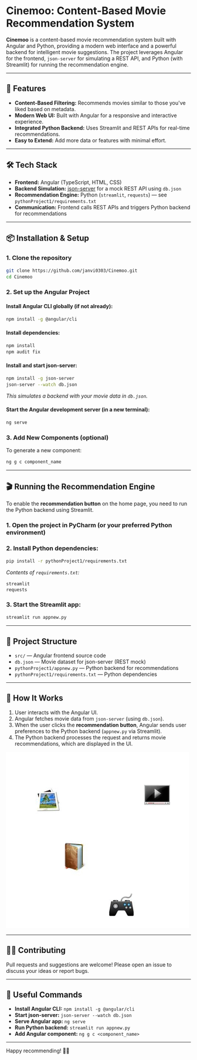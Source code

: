 # Cinemoo: Content-Based Movie Recommendation System

**Cinemoo** is a content-based movie recommendation system built with Angular and Python, providing a modern web interface and a powerful backend for intelligent movie suggestions. The project leverages Angular for the frontend, `json-server` for simulating a REST API, and Python (with Streamlit) for running the recommendation engine.

---

## 🚀 Features

- **Content-Based Filtering:** Recommends movies similar to those you've liked based on metadata.
- **Modern Web UI:** Built with Angular for a responsive and interactive experience.
- **Integrated Python Backend:** Uses Streamlit and REST APIs for real-time recommendations.
- **Easy to Extend:** Add more data or features with minimal effort.

---

## 🛠️ Tech Stack

- **Frontend:** Angular (TypeScript, HTML, CSS)
- **Backend Simulation:** [json-server](https://github.com/typicode/json-server) for a mock REST API using `db.json`
- **Recommendation Engine:** Python (`streamlit`, `requests`) — see `pythonProject1/requirements.txt`
- **Communication:** Frontend calls REST APIs and triggers Python backend for recommendations

---

## 📦 Installation & Setup

### 1. Clone the repository

```bash
git clone https://github.com/janvi0303/Cinemoo.git
cd Cinemoo
```

### 2. Set up the Angular Project

#### Install Angular CLI globally (if not already):

```bash
npm install -g @angular/cli
```

#### Install dependencies:

```bash
npm install
npm audit fix
```

#### Install and start json-server:

```bash
npm install -g json-server
json-server --watch db.json
```

_This simulates a backend with your movie data in `db.json`._

#### Start the Angular development server (in a new terminal):

```bash
ng serve
```

### 3. Add New Components (optional)

To generate a new component:
```bash
ng g c component_name
```

---

## 🎬 Running the Recommendation Engine

To enable the **recommendation button** on the home page, you need to run the Python backend using Streamlit.

### 1. Open the project in PyCharm (or your preferred Python environment)

### 2. Install Python dependencies:

```bash
pip install -r pythonProject1/requirements.txt
```

_Contents of `requirements.txt`:_
```
streamlit
requests
```

### 3. Start the Streamlit app:

```bash
streamlit run appnew.py
```

---

## 📝 Project Structure

- `src/` — Angular frontend source code
- `db.json` — Movie dataset for json-server (REST mock)
- `pythonProject1/appnew.py` — Python backend for recommendations
- `pythonProject1/requirements.txt` — Python dependencies

---

## 🧠 How It Works

1. User interacts with the Angular UI.
2. Angular fetches movie data from `json-server` (using `db.json`).
3. When the user clicks the **recommendation button**, Angular sends user preferences to the Python backend (`appnew.py` via Streamlit).
4. The Python backend processes the request and returns movie recommendations, which are displayed in the UI.

![Content Based Recommendation GIF](contentbased.gif)

---

## 🧑‍💻 Contributing

Pull requests and suggestions are welcome! Please open an issue to discuss your ideas or report bugs.

---

## 🔗 Useful Commands

- **Install Angular CLI:** `npm install -g @angular/cli`
- **Start json-server:** `json-server --watch db.json`
- **Serve Angular app:** `ng serve`
- **Run Python backend:** `streamlit run appnew.py`
- **Add Angular component:** `ng g c <component_name>`

---

Happy recommending! 🎥🍿
